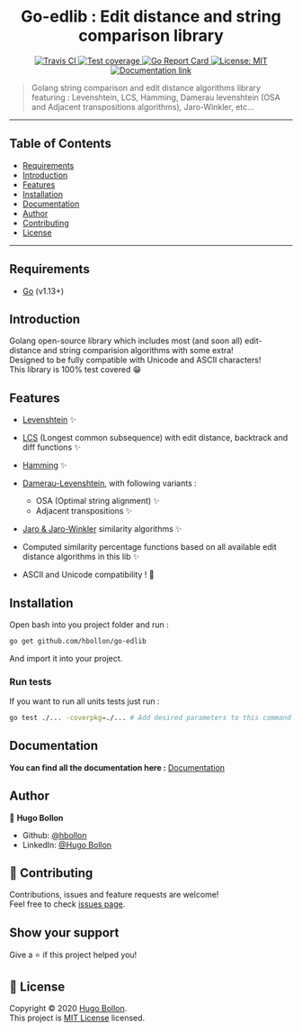 <h1 align="center">Go-edlib : Edit distance and string comparison library</h1>

<p align="center">
  <a href="https://travis-ci.org/github/hbollon/go-edlib" target="_blank">
    <img alt="Travis CI" src="https://travis-ci.org/hbollon/go-edlib.svg?branch=master" />
  </a>
  <a href="https://codecov.io/gh/hbollon/go-edlib">
    <img alt="Test coverage" src="https://codecov.io/gh/hbollon/go-edlib/branch/master/graph/badge.svg" />
  </a>
  <a href="https://goreportcard.com/report/github.com/hbollon/go-edlib" target="_blank">
    <img alt="Go Report Card" src="https://goreportcard.com/badge/github.com/hbollon/go-edlib" />
  </a>
  <a href="https://github.com/hbollon/go-edlib/blob/master/LICENSE.md" target="_blank">
    <img alt="License: MIT" src="https://img.shields.io/badge/License-MIT-yellow.svg" />
  </a>
  <a href="https://godoc.org/github.com/hbollon/go-edlib" target="_blank">
    <img alt="Documentation link" src="https://godoc.org/github.com/hbollon/go-edlib?status.svg" />
  </a>
</p>

> Golang string comparison and edit distance algorithms library featuring : Levenshtein, LCS, Hamming, Damerau levenshtein (OSA and Adjacent transpositions algorithms), Jaro-Winkler, etc...

---

## Table of Contents

- [Requirements](#requirements)
- [Introduction](#introduction)
- [Features](#features)
- [Installation](#installation)
- [Documentation](#documentation)
- [Author](#author)
- [Contributing](#-contributing)
- [License](#-license)


---

## Requirements
- [Go](https://golang.org/doc/install) (v1.13+)

## Introduction
Golang open-source library which includes most (and soon all) edit-distance and string comparision algorithms with some extra! <br>
Designed to be fully compatible with Unicode and ASCII characters!<br>
This library is 100% test covered 😁

## Features
- [Levenshtein](https://en.wikipedia.org/wiki/Levenshtein_distance) ✨
- [LCS](https://en.wikipedia.org/wiki/Levenshtein_distance) (Longest common subsequence) with edit distance, backtrack and diff functions ✨
- [Hamming](https://en.wikipedia.org/wiki/Hamming_distance) ✨
- [Damerau-Levenshtein](https://en.wikipedia.org/wiki/Damerau%E2%80%93Levenshtein_distance), with following variants :
    - OSA (Optimal string alignment) ✨
    - Adjacent transpositions ✨
- [Jaro & Jaro-Winkler](https://fr.wikipedia.org/wiki/Distance_de_Jaro-Winkler) similarity algorithms ✨

- Computed similarity percentage functions based on all available edit distance algorithms in this lib ✨    
- ASCII and Unicode compatibility ! 🥳

## Installation
Open bash into you project folder and run :

```bash
go get github.com/hbollon/go-edlib
```

And import it into your project.

### Run tests
If you want to run all units tests just run :
```bash
go test ./... -coverpkg=./... # Add desired parameters to this command if you want
```

## Documentation

**You can find all the documentation here :** [Documentation](https://godoc.org/github.com/hbollon/go-edlib) 

## Author

👤 **Hugo Bollon**

* Github: [@hbollon](https://github.com/hbollon)
* LinkedIn: [@Hugo Bollon](https://www.linkedin.com/in/hugo-bollon-68a2381a4/)

## 🤝 Contributing

Contributions, issues and feature requests are welcome!<br />Feel free to check [issues page](https://github.com/hbollon/go-edlib/issues). 

## Show your support

Give a ⭐️ if this project helped you!

## 📝 License

Copyright © 2020 [Hugo Bollon](https://github.com/hbollon).<br />
This project is [MIT License](https://github.com/hbollon/go-edlib/blob/master/LICENSE.md) licensed.
